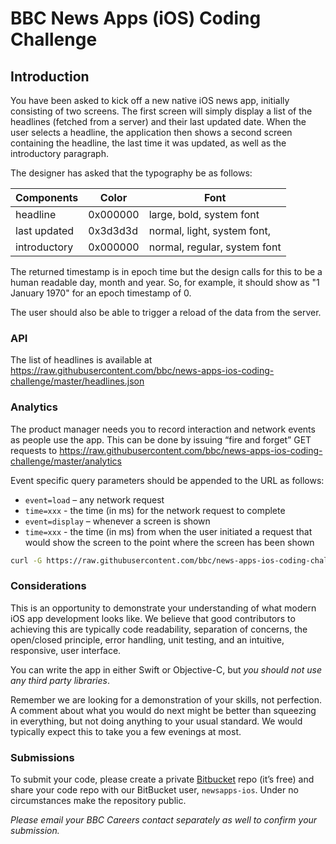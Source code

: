 # BBC News Apps (iOS) Coding Challenge

## Introduction
You have been asked to kick off a new native iOS news app, initially consisting of two screens. The first screen will simply display a list of the headlines (fetched from a server) and their last updated date. When the user selects a headline, the application then shows a second screen containing the headline, the last time it was updated, as well as the introductory paragraph. 

The designer has asked that the typography be as follows:

Components | Color | Font
-----------| ------|------
headline | 0x000000 | large, bold, system font
last updated | 0x3d3d3d | normal, light, system font, 
introductory | 0x000000 | normal, regular, system font

The returned timestamp is in epoch time but the design calls for this to be a human readable day, month and year. So, for example, it should show as "1 January 1970" for an epoch timestamp of 0.

The user should also be able to trigger a reload of the data from the server.

### API
The list of headlines is available at
https://raw.githubusercontent.com/bbc/news-apps-ios-coding-challenge/master/headlines.json

### Analytics
The product manager needs you to record interaction and network events as people use the app. This can be done by issuing “fire and forget” GET requests to
https://raw.githubusercontent.com/bbc/news-apps-ios-coding-challenge/master/analytics

Event specific query parameters should be appended to the URL as follows:

* `event=load` – any network request
* `time=xxx` - the time (in ms) for the network request to complete
* `event=display` – whenever a screen is shown
* `time=xxx` - the time (in ms) from when the user initiated a request that would show the screen to the point where the screen has been shown

```bash
curl -G https://raw.githubusercontent.com/bbc/news-apps-ios-coding-challenge/master/analytics?event=load&data=100
```

### Considerations
This is an opportunity to demonstrate your understanding of what modern iOS app development looks like. We believe that good contributors to achieving this are typically code readability, separation of concerns, the open/closed principle, error handling, unit testing, and an intuitive, responsive, user interface.

You can write the app in either Swift or Objective-C, but _you should not use any third party libraries_.  

Remember we are looking for a demonstration of your skills, not perfection. A comment about what you would do next might be better than squeezing in everything, but not doing anything to your usual standard. We would typically expect this to take you  a few evenings at most.

### Submissions
To submit your code, please create a private [Bitbucket](https://bitbucket.org) repo (it’s free) and share your code repo with our BitBucket user, `newsapps-ios`. Under no circumstances make the repository public.

_Please email your BBC Careers contact separately as well to confirm your submission._

